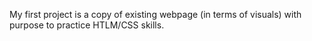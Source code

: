 My first project is a copy of existing webpage (in terms of visuals) with purpose to practice HTLM/CSS skills.
